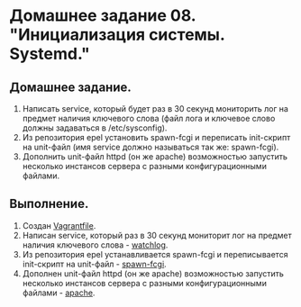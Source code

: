 # Домашнее задание 08. "Инициализация системы. Systemd."

## Домашнее задание.

1. Написать service, который будет раз в 30 секунд мониторить лог на предмет наличия ключевого слова (файл лога и ключевое слово должны задаваться в /etc/sysconfig).
2. Из репозитория epel установить spawn-fcgi и переписать init-скрипт на unit-файл (имя service должно называться так же: spawn-fcgi).
3. Дополнить unit-файл httpd (он же apache) возможностью запустить несколько инстансов сервера с разными конфигурационными файлами.

## Выполнение.


1. Создан [Vagrantfile](Vagrantfile).
2. Написан service, который раз в 30 секунд мониторит лог на предмет наличия ключевого слова - [watchlog](01-watchlog.sh).
3. Из репозитория epel устанавливается spawn-fcgi и переписывается init-скрипт на unit-файл - [spawn-fcgi](02-spawn-fcgi.sh).
4. Дополнен unit-файл httpd (он же apache) возможностью запустить несколько инстансов сервера с разными конфигурационными файлами - [apache](03-apache.sh).

